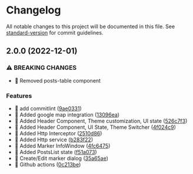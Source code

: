 # Changelog

All notable changes to this project will be documented in this file. See [standard-version](https://github.com/conventional-changelog/standard-version) for commit guidelines.

## 2.0.0 (2022-12-01)


### ⚠ BREAKING CHANGES

* 🧨 Removed posts-table component

### Features

* 🎸 add commitlint ([9ae0331](https://github.com/PiotrMieszczak/wefox/commit/9ae03316299944427c3fd7232cbff31abfc4f10b))
* 🎸 Added google map integration ([13096ea](https://github.com/PiotrMieszczak/wefox/commit/13096ea88fc7b2f468733eba7891b6ff9d6719a4))
* 🎸 Added Header Component, Theme customization, UI state ([526c7f3](https://github.com/PiotrMieszczak/wefox/commit/526c7f350502163bdedeed837af4ceb59847fe82))
* 🎸 Added Header Component, UI State, Theme Switcher ([4f024c9](https://github.com/PiotrMieszczak/wefox/commit/4f024c9d5852fe788afe0b37dd0b2d8d4fba1523))
* 🎸 Added Http Interceptor ([2510d86](https://github.com/PiotrMieszczak/wefox/commit/2510d862e6ad475b455825c0aa0c31509e18e1cc))
* 🎸 Added Http service ([b283f22](https://github.com/PiotrMieszczak/wefox/commit/b283f22008449467ac7da91454848ecaf6c1cb96))
* 🎸 Added Marker InfoWindow ([4fc6475](https://github.com/PiotrMieszczak/wefox/commit/4fc647564ae03e846494a079a2982aa88a601d81))
* 🎸 Added PostsList state ([f51a073](https://github.com/PiotrMieszczak/wefox/commit/f51a073d0ea8fb1a1ab70c55b6ced85aa838727a))
* 🎸 Create/Edit marker dialog ([35a65ae](https://github.com/PiotrMieszczak/wefox/commit/35a65ae67b26d08d5736f394d8ec348f371c2472))
* 🎸 Github actions ([0c213be](https://github.com/PiotrMieszczak/wefox/commit/0c213be9836af95aa5cab87222f4c57aebc8f741))
